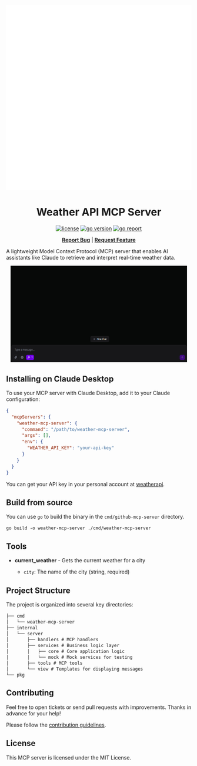<div align="center">
<img alt="example output template" src="./assets/weather.svg">

<h1>Weather API MCP Server</h1>

[![license](https://img.shields.io/badge/license-MIT-red.svg)](LICENSE)
[![go version](https://img.shields.io/github/go-mod/go-version/TuanKiri/weather-mcp-server)](go.mod)
[![go report](https://goreportcard.com/badge/github.com/TuanKiri/weather-mcp-server)](https://goreportcard.com/report/github.com/TuanKiri/weather-mcp-server)

<strong>[Report Bug](https://github.com/TuanKiri/weather-mcp-server/issues/new?assignees=&labels=bug&projects=&template=bug_report.yml)</strong> | <strong>[Request Feature](https://github.com/TuanKiri/weather-mcp-server/issues/new?assignees=&labels=enhancement&projects=&template=feature_request.yml)</strong>

</div>

A lightweight Model Context Protocol (MCP) server that enables AI assistants like Claude to retrieve and interpret real-time weather data.

<div align="center">
<img alt="demo example" src="./assets/weather.gif" width="480">
</div>

## Installing on Claude Desktop

To use your MCP server with Claude Desktop, add it to your Claude configuration:

```json
{
  "mcpServers": {
    "weather-mcp-server": {
      "command": "/path/to/weather-mcp-server",
      "args": [],
      "env": {
        "WEATHER_API_KEY": "your-api-key"
      }
    }
  }
}
```

You can get your API key in your personal account at [weatherapi](https://www.weatherapi.com/my/).

## Build from source

You can use `go` to build the binary in the `cmd/github-mcp-server` directory.

```shell
go build -o weather-mcp-server ./cmd/weather-mcp-server
```

## Tools

- **current_weather** - Gets the current weather for a city

  - `city`: The name of the city (string, required)

## Project Structure

The project is organized into several key directories:

```shell
├── cmd
│   └── weather-mcp-server
├── internal
│   └── server
│       ├── handlers # MCP handlers
│       ├── services # Business logic layer
│       │   ├── core # Core application logic
│       │   └── mock # Mock services for testing
│       ├── tools # MCP tools
│       └── view # Templates for displaying messages
└── pkg
```

## Contributing

Feel free to open tickets or send pull requests with improvements. Thanks in advance for your help!

Please follow the [contribution guidelines](.github/CONTRIBUTING.md).

## License

This MCP server is licensed under the MIT License.
